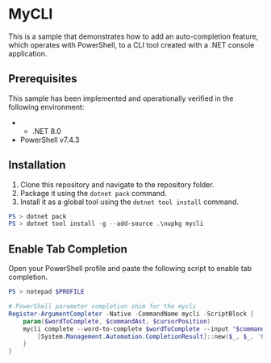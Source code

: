 # MyCLI

This is a sample that demonstrates how to add an auto-completion feature, which operates with PowerShell, to a CLI tool created with a .NET console application.

## Prerequisites

This sample has been implemented and operationally verified in the following environment:

- - .NET 8.0
- PowerShell v7.4.3

## Installation

1. Clone this repository and navigate to the repository folder.
2. Package it using the `dotnet pack` command.
3. Install it as a global tool using the `dotnet tool install` command.

```powershell
PS > dotnet pack
PS > dotnet tool install -g --add-source .\nupkg mycli
```

## Enable Tab Completion
Open your PowerShell profile and paste the following script to enable tab completion.

```powershell
PS > notepad $PROFILE
```

```powershell
# PowerShell parameter completion shim for the mycli
Register-ArgumentCompleter -Native -CommandName mycli -ScriptBlock {
    param($wordToComplete, $commandAst, $cursorPosition)
    mycli complete --word-to-complete $wordToComplete --input "$commandAst" --cursor-position $cursorPosition | ForEach-Object {
        [System.Management.Automation.CompletionResult]::new($_, $_, 'ParameterValue', $_)
    }
}

```

